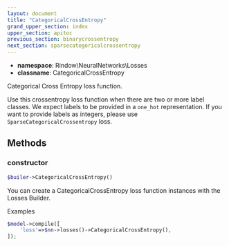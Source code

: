 ```yaml
---
layout: document
title: "CategoricalCrossEntropy"
grand_upper_section: index
upper_section: apitoc
previous_section: binarycrossentropy
next_section: sparsecategoricalcrossentropy
---
```


- **namespace**: Rindow\NeuralNetworks\Losses
- **classname**: CategoricalCrossEntropy

Categorical Cross Entropy loss function.

Use this crossentropy loss function when there are two or more label classes.
We expect labels to be provided in a `one_hot` representation.
If you want to provide labels as integers, please use `SparseCategoricalCrossentropy` loss.

Methods
-------

### constructor
```php
$builer->CategoricalCrossEntropy()
```
You can create a CategoricalCrossEntropy loss function instances with the Losses Builder.

Examples

```php
$model->compile([
    'loss'=>$nn->losses()->CategoricalCrossEntropy(),
]);
```
